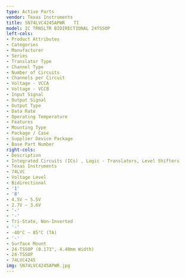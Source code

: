 ```yaml
---
type: Active Parts
vendor: Texas Instruments
title: SN74LVC4245APWR　　TI
model: IC TRNSLTR BIDIRECTIONAL 24TSSOP
left-cols:
- Product Attributes
- Categories
- Manufacturer
- Series
- Translator Type
- Channel Type
- Number of Circuits
- Channels per Circuit
- Voltage - VCCA
- Voltage - VCCB
- Input Signal
- Output Signal
- Output Type
- Data Rate
- Operating Temperature
- Features
- Mounting Type
- Package / Case
- Supplier Device Package
- Base Part Number
right-cols:
- Description
- Integrated Circuits (ICs) , Logic - Translators, Level Shifters
- Texas Instruments
- 74LVC
- Voltage Level
- Bidirectional
- '1'
- '8'
- 4.5V ~ 5.5V
- 2.7V ~ 3.6V
- '-'
- '-'
- Tri-State, Non-Inverted
- '-'
- -40°C ~ 85°C (TA)
- '-'
- Surface Mount
- 24-TSSOP (0.173", 4.40mm Width)
- 24-TSSOP
- 74LVC4245
img: SN74LVC4245APWR.jpg
---
```

